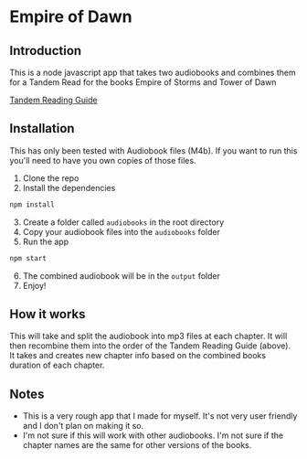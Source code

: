 # Empire of Dawn
## Introduction

This is a node javascript app that takes two audiobooks and combines them for a Tandem Read for the books
Empire of Storms and Tower of Dawn


[Tandem Reading Guide](https://static1.squarespace.com/static/6112908a65261430ce25ff1f/t/641260317608292c669bb9c5/1678925874092/Tandem+Guide.png)

## Installation
This has only been tested with Audiobook files (M4b). If you want to run this you'll need to have you own copies of those files.

1. Clone the repo
2. Install the dependencies
```bash
npm install
```
3. Create a folder called `audiobooks` in the root directory
4. Copy your audiobook files into the `audiobooks` folder
5. Run the app
```bash
npm start
```
6. The combined audiobook will be in the `output` folder
7. Enjoy!

## How it works
This will take and split the audiobook into mp3 files at each chapter. 
It will then recombine them into the order of the Tandem Reading Guide (above).
It takes and creates new chapter info based on the combined books duration of each chapter.

## Notes 
- This is a very rough app that I made for myself. It's not very user friendly and I don't plan on making it so.
- I'm not sure if this will work with other audiobooks. I'm not sure if the chapter names are the same for other versions of the books.
